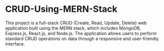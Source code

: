 # CRUD-Using-MERN-Stack
This project is a full-stack CRUD (Create, Read, Update, Delete) web application built using the MERN stack, which includes MongoDB, Express.js, React.js, and Node.js. The application allows users to perform standard CRUD operations on data through a responsive and user-friendly interface.
